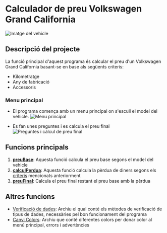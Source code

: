 # Calculador de preu Volkswagen Grand California
![Imatge del vehicle](https://github.com/mohamedkoujil/exercici5VWAmpliat/assets/74406781/6f705fbd-7886-496d-ad31-9ae7f3df46e2)


## Descripció del projecte <a id="criteris" />
La funció principal d'aquest programa és calcular el preu d'un Volkswagen Grand California basant-se en base als següents criteris:
- Kilometratge
- Any de fabricació
- Accessoris

### Menu principal <a id="menuPrincipal" />
- El programa comença amb un menu principal on s'escull el model del vehicle.
  ![Menu principal](https://github.com/mohamedkoujil/exercici5VWAmpliat/assets/74406781/93f9087e-2abd-42ad-81bb-071a726e41bc)
  
- Es fan unes preguntes i es calcula el preu final
  ![Preguntes i càlcul de preu final](https://github.com/mohamedkoujil/exercici5VWAmpliat/assets/74406781/53238c18-00df-4342-91a5-c9f218466441)

## Funcions principals <a id="funcionsPrincipals" />
1. [**preuBase**](https://github.com/mohamedkoujil/exercici5VWAmpliat/assets/74406781/2b89cfcb-9e58-4ee1-96ff-964e270a506d): Aquesta funció calcula el preu base segons el model del vehicle
2. [**calculPerdua**](https://github.com/mohamedkoujil/exercici5VWAmpliat/assets/74406781/0b0bcfb4-7228-47c0-9ffd-b05f442cfdbc): Aquesta funció calcula la pèrdua de diners segons els [criteris](#criteris) mencionats anteriorment
3. [**preuFinal**](https://github.com/mohamedkoujil/exercici5VWAmpliat/assets/74406781/52b56146-9646-4824-949c-82de51114a73): Calcula el preu final restant el preu base amb la pèrdua

## Altres funcions <a id="funcionsExtra" />
- [Verificació de dades](/src/main/kotlin/Utilities.kt): Archiu el qual conté els mètodes de verificació de tipus de dades, necessàries pel bon funcionament del programa
- [Canvi Colors](/src/main/kotlin/ConsoleColors.kt): Archiu que conté diferentes colors per donar color al menú principal, errors i advertències
